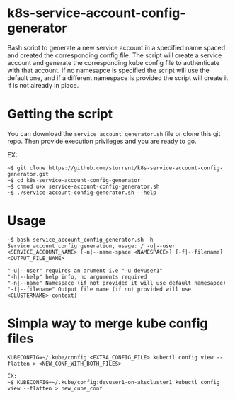 # k8s-service-account-config-generator
Bash script to generate a new service account in a specified name spaced and created the corresponding config file.
The script will create a service account and generate the corresponding kube config file to authenticate with that account.
If no namesapce is specified the script will use the default one, and if a different namespace is provided the script will create it if is not already in place.

# Getting the script
You can download the `service_account_generator.sh` file or clone this git repo.
Then provide execution privileges and you are ready to go.

EX:
```
~$ git clone https://github.com/sturrent/k8s-service-account-config-generator.git
~$ cd k8s-service-account-config-generator
~$ chmod u+x service-account-config-generator.sh
~$ ./service-account-config-generator.sh --help
```


# Usage
```
~$ bash service_account_config_generator.sh -h
Service account config generation, usage: / -u|--user <SERVICE_ACCOUNT_NAME> [-n|--name-space <NAMESPACE>] [-f|--filename] <OUTPUT_FILE_NAME>

"-u|--user" requires an arument i.e "-u devuser1"
"-h|--help" help info, no arguments required
"-n|--name" Namespace (if not provided it will use default namesapce)
"-f|--filename" Output file name (if not provided will use <CLUSTERNAME>-context)
```
# Simpla way to merge kube config files
```
KUBECONFIG=~/.kube/config:<EXTRA_CONFIG_FILE> kubectl config view --flatten > <NEW_CONF_WITH_BOTH_FILES>

EX:
~$ KUBECONFIG=~/.kube/config:devuser1-on-akscluster1 kubectl config view --flatten > new_cube_conf
```